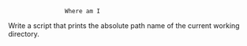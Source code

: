                     Where am I
Write a script that prints the absolute path name of the current working directory.
